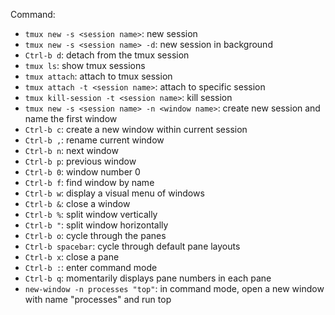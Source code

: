 Command:
- `tmux new -s <session name>`: new session
- `tmux new -s <session name> -d`: new session in background
- `Ctrl-b d`: detach from the tmux session
- `tmux ls`: show tmux sessions
- `tmux attach`: attach to tmux session
- `tmux attach -t <session name>`: attach to specific session
- `tmux kill-session -t <session name>`: kill session
- `tmux new -s <session name> -n <window name>`: create new session and name the first window
- `Ctrl-b c`: create a new window within current session
- `Ctrl-b ,`: rename current window
- `Ctrl-b n`: next window
- `Ctrl-b p`: previous window
- `Ctrl-b 0`: window number 0
- `Ctrl-b f`: find window by name
- `Ctrl-b w`: display a visual menu of windows
- `Ctrl-b &`: close a window
- `Ctrl-b %`: split window vertically
- `Ctrl-b "`: split window horizontally
- `Ctrl-b o`: cycle through the panes
- `Ctrl-b spacebar`: cycle through default pane layouts
- `Ctrl-b x`: close a pane
- `Ctrl-b :`: enter command mode
- `Ctrl-b q`: momentarily displays pane numbers in each pane
- `new-window -n processes "top"`: in command mode, open a new window with name "processes" and run top
